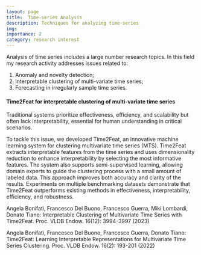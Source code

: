 ```yaml
---
layout: page
title:  Time-series Analysis
description: Techniques for analyzing time-series
img:
importance: 2
category: research interest
---
```


Analysis of time series includes a large number research topics. In this field my research activity addresses issues related to: 
1. Anomaly and novelty detection;
2. Interpretable clustering of multi-variate time series;
3. Forecasting in irregularly sample time series.

#### Time2Feat for interpretable clustering of multi-variate time series
Traditional systems prioritize effectiveness, efficiency, and scalability but often lack interpretability, essential for human understanding in critical scenarios.

To tackle this issue, we developed Time2Feat, an innovative machine learning system for clustering multivariate time series (MTS). Time2Feat extracts interpretable features from the time series and uses dimensionality reduction to enhance interpretability by selecting the most informative features. The system also supports semi-supervised learning, allowing domain experts to guide the clustering process with a small amount of labeled data. This approach improves both accuracy and clarity of the results. Experiments on multiple benchmarking datasets demonstrate that Time2Feat outperforms existing methods in effectiveness, interpretability, efficiency, and robustness.

Angela Bonifati, Francesco Del Buono, Francesco Guerra, Miki Lombardi, Donato Tiano:
Interpretable Clustering of Multivariate Time Series with Time2Feat. Proc. VLDB Endow. 16(12): 3994-3997 (2023)

Angela Bonifati, Francesco Del Buono, Francesco Guerra, Donato Tiano:
Time2Feat: Learning Interpretable Representations for Multivariate Time Series Clustering. Proc. VLDB Endow. 16(2): 193-201 (2022)
